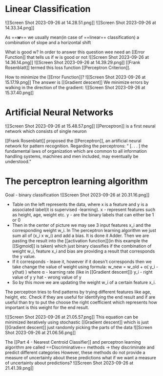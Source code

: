 # Linear Classification
![[Screen Shot 2023-09-26 at 14.28.51.png]]
![[Screen Shot 2023-09-26 at 14.33.34.png]]

As ==***w***== we usually mean(in case of ==linear== classification) a combination of slope and a horizontal shift

What is good w?
In order to answer this question wee need an [[Error Function]] that tells us if w is good or not
![[Screen Shot 2023-09-26 at 14.36.14.png]]
![[Screen Shot 2023-09-26 at 14.39.29.png]]
[[Frank Rosenblatt]] termed this loss function [[Perceptron Criterion]].

How to minimize the [[Error Function]]?
![[Screen Shot 2023-09-26 at 15.17.19.png]]
The answer is [[Gradient descent]]
We minimize errors by walking in the direction of the gradient:
![[Screen Shot 2023-09-26 at 15.37.40.png]]

# Artificial Neural Networks

![[Screen Shot 2023-09-26 at 15.48.57.png]]
[[Perceptron]] is a first neural network which consists of single neuron

[[Frank Rosenblatt]] proposed the [[Perceptron]], an artificial neural network for pattern recognition.
Regarding the perceptrons: “ [. . . ] the fundamental laws of organization which are common to all information handling systems, machines and men included, may eventually be understood.”

# The perceptron learning algorithm
Goal - binary classification
![[Screen Shot 2023-09-26 at 20.31.16.png]]
- Table on the left represents the data, where x is a feature and y is a associated label(it is supervised -learning). 
  x - represent features such as height, age, weight etc.
  y - are the binary labels that can either be 1 or 0
- Then in the center of picture we may see 3 input features x_i and the corresponding weight w_i. 
  In The perceptron learning algorithm we just sum all of (x_i x w_i) and add a bias. It is done it Adder. Then we are pasting the result into the [[activation function]](in this example the [[Sigmoid]] is taken) which just binary classifies if the combination of weight w_i,  feature x_i and bias are providing a result that corresponds the y value. 
- If it corresponds - leave it, however if it doesn't corresponds then we take change the value of weight using formula: 
  w_new = w_old + α( y_i - y(hat) )
  where α - learning rate (like in [[Gradient descent]])
  y_i - right value of y
  y hat - wrong value of y
- So by this move we are updating the weight w_i of a certain feature x_i. 

The perceptron tries to find patterns by trying different features like age, height, etc. Check if they are useful for identifying the end result and if are useful than try to put the choose the right coefficient which represents how important is this weight for the end result.

![[Screen Shot 2023-09-26 at 21.05.57.png]]
This equation can be minimized iteratively using stochastic [[Gradient descent]]
which is just [[Gradient descent]] just randomly picking the parts of the data
![[Screen Shot 2023-09-26 at 21.06.56.png]]

The [[Part 4 - Nearest Centroid Classifier]] and perceptron learning algorithm are called ==Discriminative== methods 
-> they discriminate and predict different categories
However, these methods do not provide a measure of uncertainty about these predictions
what if we want a measure of uncertainty about predictions?
![[Screen Shot 2023-09-26 at 21.41.39.png]]

